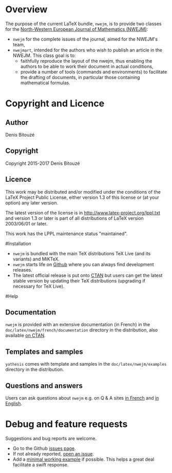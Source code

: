 # Overview

The purpose of the current LaTeX bundle, `nwejm`, is to provide two classes for
the
[North-Western European Journal of Mathematics (NWEJM)](http://math.univ-lille1.fr/~nwejm/):

- `nwejm` for the complete issues of the journal, aimed for the NWEJM's team,
- `nwejmart`, intended for the authors who wish to publish an article in the
  NWEJM. This class goal is to:
    - faithfully reproduce the layout of the nwejm, thus enabling the authors to
      be able to work their document in actual conditions,
    - provide a number of tools (commands and environments) to facilitate the
      drafting of documents, in particular those containing mathematical formulas.

# Copyright and Licence

## Author

Denis Bitouzé

## Copyright

Copyright 2015-2017 Denis Bitouzé

## Licence

This work may be distributed and/or modified under the conditions of the LaTeX
Project Public License, either version 1.3 of this license or (at your option)
any later version.

The latest version of the license is in http://www.latex-project.org/lppl.txt
and version 1.3 or later is part of all distributions of LaTeX version
2003/06/01 or later.

This work has the LPPL maintenance status "maintained".

#Installation

- `nwejm` is bundled with the main TeX distributions TeX Live (and its
  variants) and MiKTeX.
- `nwejm` starts life on [Github](https://github.com/dbitouze/nwejm) where
  you can always find development releases.
- The latest official release is put onto [CTAN](http://ctan.org/pkg/nwejm)
  but users can get the latest stable version by updating their TeX
  distributions (upgrading if necessary for TeX Live).

#Help

## Documentation

`nwejm` is provided with an extensive documentation (in French) in the
`doc/latex/nwejm/french/documentation` directory in the distribution, also
available
[on CTAN](http://mirrors.ctan.org/macros/latex/contrib/nwejm/doc/nwejm-fr.pdf).

## Templates and samples

`yathesis` comes with template and samples in the `doc/latex/nwejm/examples`
directory in the distribution.

## Questions and answers

Users can ask questions about `nwejm` e.g. on Q &
A sites [in French](http://texnique.fr/osqa/tags/nwejm/)
and [in English](http://tex.stackexchange.com/questions/tagged/nwejm).

# Debug and feature requests

Suggestions and bug reports are welcome.

- Go to the Github [issues page](https://github.com/dbitouze/nwejm/issues/).
- If not already reported, [open an issue](https://github.com/dbitouze/nwejm/issues/new/).
- Add
  a [minimal working example](http://www.tex.ac.uk/cgi-bin/texfaq2html?label=minxampl) if
  possible. This helps a great deal facilitate a swift response.
